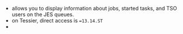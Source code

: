 - allows you to display information about jobs, started tasks, and TSO users on the JES queues.
- on Tessier, direct access is `=13.14.ST`
-